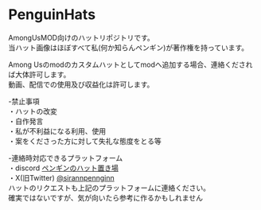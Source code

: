 # PenguinHats
AmongUsMOD向けのハットリポジトリです。  
当ハット画像はほぼすべて私(何か知らんペンギン)が著作権を持っています。

Among Usのmodのカスタムハットとしてmodへ追加する場合、連絡くだされば大体許可します。  
動画、配信での使用及び収益化は許可します。

-禁止事項  
・ハットの改変  
・自作発言  
・私が不利益になる利用、使用  
・案をくださった方に対して失礼な態度をとる等

-連絡時対応できるプラットフォーム  
・discord   [ペンギンのハット置き場](https://discord.gg/RFcWb3eKeR)  
・X(旧Twitter)   [@sirannpennginn](https://twitter.com/sirannpennginn)  
ハットのリクエストも上記のプラットフォームに連絡ください。  
確実ではないですが、気が向いたら参考に作るかもしれません
